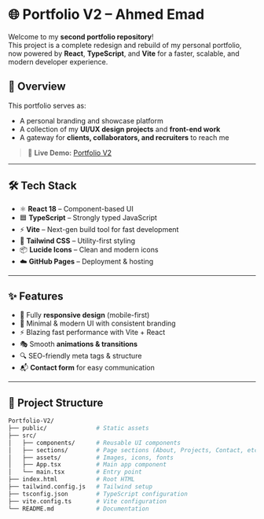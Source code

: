 # 🌐 Portfolio V2 – Ahmed Emad

Welcome to my **second portfolio repository**!  
This project is a complete redesign and rebuild of my personal portfolio, now powered by **React**, **TypeScript**, and **Vite** for a faster, scalable, and modern developer experience.

## 📌 Overview

This portfolio serves as:
- A personal branding and showcase platform  
- A collection of my **UI/UX design projects** and **front-end work**  
- A gateway for **clients, collaborators, and recruiters** to reach me  

> 🚀 **Live Demo:** [Portfolio V2](https://ahmed5emad.github.io/Portfolio-V2)  

---

## 🛠️ Tech Stack

- ⚛️ **React 18** – Component-based UI  
- 🟦 **TypeScript** – Strongly typed JavaScript  
- ⚡ **Vite** – Next-gen build tool for fast development  
- 🎨 **Tailwind CSS** – Utility-first styling   
- 📦 **Lucide Icons** – Clean and modern icons  
- ☁️ **GitHub Pages** – Deployment & hosting  

---

## ✨ Features

- 📱 Fully **responsive design** (mobile-first)  
- 🎨 Minimal & modern UI with consistent branding  
- ⚡ Blazing fast performance with Vite + React   
- 🎭 Smooth **animations & transitions**
- 🔍 SEO-friendly meta tags & structure  
- 📬 **Contact form** for easy communication  

---

## 📂 Project Structure

```bash
Portfolio-V2/
├── public/              # Static assets
├── src/
│   ├── components/      # Reusable UI components
│   ├── sections/        # Page sections (About, Projects, Contact, etc.)
│   ├── assets/          # Images, icons, fonts
│   ├── App.tsx          # Main app component
│   └── main.tsx         # Entry point
├── index.html           # Root HTML
├── tailwind.config.js   # Tailwind setup
├── tsconfig.json        # TypeScript configuration
├── vite.config.ts       # Vite configuration
└── README.md            # Documentation
